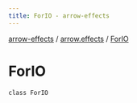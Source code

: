 ```yaml
---
title: ForIO - arrow-effects
---
```


[arrow-effects](../index.html) / [arrow.effects](index.html) / [ForIO](./-for-i-o.html)

# ForIO

`class ForIO`